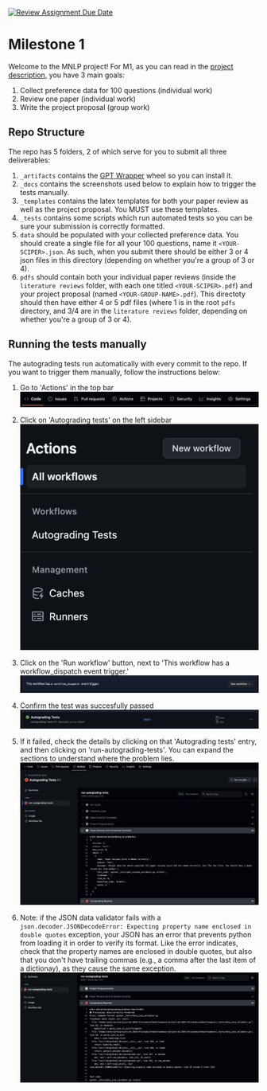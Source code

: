 [![Review Assignment Due Date](https://classroom.github.com/assets/deadline-readme-button-24ddc0f5d75046c5622901739e7c5dd533143b0c8e959d652212380cedb1ea36.svg)](https://classroom.github.com/a/zxIixFB4)
# Milestone 1

Welcome to the MNLP project! For M1, as you can read in the [project description](https://docs.google.com/document/d/1SP8SCHPOZZGEhs2ay-38FjedRE1bS9Q99VJb28eHoYk/edit?usp=sharing), you have 3 main goals: 
1. Collect preference data for 100 questions (individual work)
2. Review one paper (individual work)
3. Write the project proposal (group work)


## Repo Structure

The repo has 5 folders, 2 of which serve for you to submit all three deliverables:
1. `_artifacts` contains the [GPT Wrapper](https://docs.google.com/document/d/1MLi9dYJtPyN7QMyiutObozH1Y3naT_J_hs4J4OXw0cc/edit?usp=sharing) wheel so you can install it.
2. `_docs` contains the screenshots used below to explain how to trigger the tests manually.
3. `_templates` contains the latex templates for both your paper review as well as the project proposal. You MUST use these templates.
4. `_tests` contains some scripts which run automated tests so you can be sure your submission is correctly formatted.
5. `data` should be populated with your collected preference data. You should create a single file for all your 100 questions, name it `<YOUR-SCIPER>.json`. As such, when you submit there should be either 3 or 4 json files in this directory (depending on whether you're a group of 3 or 4).
6. `pdfs` should contain both your individual paper reviews (inside the `literature reviews` folder, with each one titled `<YOUR-SCIPER>.pdf`) and your project proposal (named `<YOUR-GROUP-NAME>.pdf`). This directoty should then have either 4 or 5 pdf files (where 1 is in the root `pdfs` directory, and 3/4 are in the `literature reviews` folder, depending on whether you're a group of 3 or 4).

## Running the tests manually
The autograding tests run automatically with every commit to the repo. If you want to trigger them manually, follow the instructions below:

1. Go to 'Actions' in the top bar
![go to 'Actions' in the top bar](_docs/1.png?raw=true)

2. Click on 'Autograding tests' on the left sidebar
![click on 'Autograding tests' on the left sidebar](_docs/2.png?raw=true)

3. Click on the 'Run workflow' button, next to 'This workflow has a workflow_dispatch event trigger.'
![click on the 'Run workflow' button, next to 'This workflow has a workflow_dispatch event trigger'](_docs/3.png?raw=true)

4. Confirm the test was succesfully passed
![confirm the test was succesfully passed](_docs/4.png?raw=true)

5. If it failed, check the details by clicking on that 'Autograding tests' entry, and then clicking on 'run-autograding-tests'. You can expand the sections to understand where the problem lies.
![you can expand the sections to understand where the problem lies](_docs/5.png?raw=true)

6. Note: if the JSON data validator fails with a `json.decoder.JSONDecodeError: Expecting property name enclosed in double quotes` exception, your JSON has an error that prevents python from loading it in order to verify its format. Like the error indicates, check that the property names are enclosed in double quotes, but also that you don't have trailing commas (e.g., a comma after the last item of a dictionay), as they cause the same exception.
![JSON data validator failing with a json.decoder.JSONDecodeError](_docs/6.png?raw=true)
